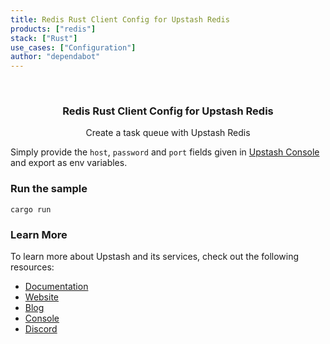 ```yaml
---
title: Redis Rust Client Config for Upstash Redis
products: ["redis"]
stack: ["Rust"]
use_cases: ["Configuration"]
author: "dependabot"
---
```


<br />
<div align="center">

  <h3 align="center"> Redis Rust Client Config for Upstash Redis</h3>

  <p align="center">
    Create a task queue with Upstash Redis
  </p>
</div>

Simply provide the `host`, `password` and `port` fields given in [Upstash Console](https://console.upstash.com) and export as env variables.

### Run the sample
`cargo run`

### Learn More

To learn more about Upstash and its services, check out the following resources:

- [Documentation](https://docs.upstash.com)
- [Website](https://upstash.com)
- [Blog](https://upstash.com/blog)
- [Console](https://console.upstash.com)
- [Discord](https://upstash.com/discord)
